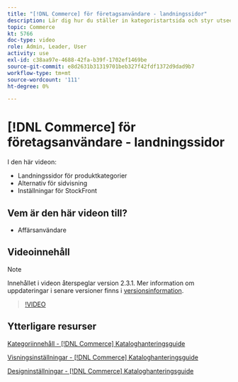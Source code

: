 ```yaml
---
title: "[!DNL Commerce] för företagsanvändare - landningssidor"
description: Lär dig hur du ställer in kategoristartsida och styr utseendet.
topic: Commerce
kt: 5766
doc-type: video
role: Admin, Leader, User
activity: use
exl-id: c38aa97e-4688-42fa-b39f-1702ef1469be
source-git-commit: e8d2631b31319701beb327f42fdf1372d9dad9b7
workflow-type: tm+mt
source-wordcount: '111'
ht-degree: 0%

---
```


# [!DNL Commerce] för företagsanvändare - landningssidor

I den här videon:

- Landningssidor för produktkategorier
- Alternativ för sidvisning
- Inställningar för StockFront

## Vem är den här videon till?

- Affärsanvändare

## Videoinnehåll

>[!NOTE]
>
>Innehållet i videon återspeglar version 2.3.1. Mer information om uppdateringar i senare versioner finns i [versionsinformation](https://experienceleague.adobe.com/docs/commerce-operations/release/notes/overview.html).

>[!VIDEO](https://video.tv.adobe.com/v/36388/?quality=12&learn=on)

## Ytterligare resurser

[Kategoriinnehåll - [!DNL Commerce] Kataloghanteringsguide](https://experienceleague.adobe.com/docs/commerce-admin/catalog/categories/create/categories-content-settings.html)

[Visningsinställningar - [!DNL Commerce] Kataloghanteringsguide](https://experienceleague.adobe.com/docs/commerce-admin/catalog/categories/create/categories-display-settings.html)

[Designinställningar - [!DNL Commerce] Kataloghanteringsguide](https://experienceleague.adobe.com/docs/commerce-admin/catalog/categories/create/categories-custom-design.html)
